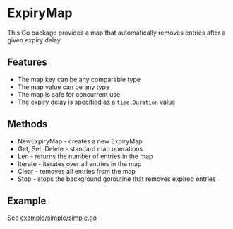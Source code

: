 # ExpiryMap

This Go package provides a map that automatically removes entries after a given expiry delay.

## Features

* The map key can be any comparable type
* The map value can be any type
* The map is safe for concurrent use
* The expiry delay is specified as a `time.Duration` value

## Methods

* NewExpiryMap - creates a new ExpiryMap
* Get, Set, Delete - standard map operations
* Len - returns the number of entries in the map
* Iterate - iterates over all entries in the map
* Clear - removes all entries from the map
* Stop - stops the background goroutine that removes expired entries

## Example

See [example/simple/simple.go](./example/simple/simple.go)
